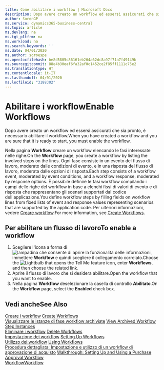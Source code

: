 ```yaml
---
title: Come abilitare i workflow | Microsoft Docs
description: Dopo avere creato un workflow ed essersi assicurati che sia pronto, è necessario abilitare il workflow.
author: SorenGP
ms.service: dynamics365-business-central
ms.topic: article
ms.devlang: na
ms.tgt_pltfrm: na
ms.workload: na
ms.search.keywords: ''
ms.date: 04/01/2020
ms.author: sgroespe
ms.openlocfilehash: be8d5805c86161eb264a62dc8a97f71a7f49149b
ms.sourcegitcommit: 88e4b30eaf6fa32af0c1452ce2f85ff1111c75e2
ms.translationtype: HT
ms.contentlocale: it-IT
ms.lasthandoff: 04/01/2020
ms.locfileid: "3188302"
---
```

# <a name="enable-workflows"></a><span data-ttu-id="50b0c-103">Abilitare i workflow</span><span class="sxs-lookup"><span data-stu-id="50b0c-103">Enable Workflows</span></span>
<span data-ttu-id="50b0c-104">Dopo avere creato un workflow ed essersi assicurati che sia pronto, è necessario abilitare il workflow.</span><span class="sxs-lookup"><span data-stu-id="50b0c-104">When you have created a workflow and you are sure that it is ready to start, you must enable the workflow.</span></span>  

 <span data-ttu-id="50b0c-105">Nella pagina **Workflow** creare un workflow elencando le fasi interessate nelle righe.</span><span class="sxs-lookup"><span data-stu-id="50b0c-105">On the **Workflow** page, you create a workflow by listing the involved steps on the lines.</span></span> <span data-ttu-id="50b0c-106">Ogni fase consiste in un evento del flusso di lavoro, moderato dalle condizioni di evento, e in una risposta del flusso di lavoro, moderata dalle opzioni di risposta.</span><span class="sxs-lookup"><span data-stu-id="50b0c-106">Each step consists of a workflow event, moderated by event conditions, and a workflow response, moderated by response options.</span></span> <span data-ttu-id="50b0c-107">È possibile definire le fasi workflow compilando i campi delle righe del workflow in base a elenchi fissi di valori di evento e di risposta che rappresentano gli scenari supportati dal codice dell'applicazione.</span><span class="sxs-lookup"><span data-stu-id="50b0c-107">You define workflow steps by filling fields on workflow lines from fixed lists of event and response values representing scenarios that are supported by the application code.</span></span> <span data-ttu-id="50b0c-108">Per ulteriori informazioni, vedere [Creare workflow](across-how-to-create-workflows.md).</span><span class="sxs-lookup"><span data-stu-id="50b0c-108">For more information, see [Create Workflows](across-how-to-create-workflows.md).</span></span>  

## <a name="to-enable-a-workflow"></a><span data-ttu-id="50b0c-109">Per abilitare un flusso di lavoro</span><span class="sxs-lookup"><span data-stu-id="50b0c-109">To enable a workflow</span></span>  
1.  <span data-ttu-id="50b0c-110">Scegliere l'icona a forma di ![lampadina che consente di aprire la funzionalità delle informazioni](media/ui-search/search_small.png "Informazioni sull'operazione che si desidera eseguire"), immettere **Workflow** e quindi scegliere il collegamento correlato.</span><span class="sxs-lookup"><span data-stu-id="50b0c-110">Choose the ![Lightbulb that opens the Tell Me feature](media/ui-search/search_small.png "Tell me what you want to do") icon, enter **Workflows**, and then choose the related link.</span></span>  
2.  <span data-ttu-id="50b0c-111">Aprire il flusso di lavoro che si desidera abilitare.</span><span class="sxs-lookup"><span data-stu-id="50b0c-111">Open the workflow that you want to enable.</span></span>  
3.  <span data-ttu-id="50b0c-112">Nella pagina **Workflow** deselezionare la casella di controllo **Abilitato**.</span><span class="sxs-lookup"><span data-stu-id="50b0c-112">On the **Workflow** page, select the **Enabled** check box.</span></span>  

## <a name="see-also"></a><span data-ttu-id="50b0c-113">Vedi anche</span><span class="sxs-lookup"><span data-stu-id="50b0c-113">See Also</span></span>  
 <span data-ttu-id="50b0c-114">[Creare i workflow](across-how-to-create-workflows.md) </span><span class="sxs-lookup"><span data-stu-id="50b0c-114">[Create Workflows](across-how-to-create-workflows.md) </span></span>  
 <span data-ttu-id="50b0c-115">[Visualizzare le istanze di fase workflow archiviate](across-how-to-view-archived-workflow-step-instances.md) </span><span class="sxs-lookup"><span data-stu-id="50b0c-115">[View Archived Workflow Step Instances](across-how-to-view-archived-workflow-step-instances.md) </span></span>  
 <span data-ttu-id="50b0c-116">[Eliminare i workflow](across-how-to-delete-workflows.md) </span><span class="sxs-lookup"><span data-stu-id="50b0c-116">[Delete Workflows](across-how-to-delete-workflows.md) </span></span>  
 <span data-ttu-id="50b0c-117">[Impostazione dei workflow](across-set-up-workflows.md) </span><span class="sxs-lookup"><span data-stu-id="50b0c-117">[Setting Up Workflows](across-set-up-workflows.md) </span></span>  
 <span data-ttu-id="50b0c-118">[Utilizzo dei workflow](across-use-workflows.md) </span><span class="sxs-lookup"><span data-stu-id="50b0c-118">[Using Workflows](across-use-workflows.md) </span></span>  
 <span data-ttu-id="50b0c-119">[Procedura dettagliata: Impostazione e utilizzo di un workflow di approvazione di acquisto](walkthrough-setting-up-and-using-a-purchase-approval-workflow.md) </span><span class="sxs-lookup"><span data-stu-id="50b0c-119">[Walkthrough: Setting Up and Using a Purchase Approval Workflow](walkthrough-setting-up-and-using-a-purchase-approval-workflow.md) </span></span>  
 [<span data-ttu-id="50b0c-120">Workflow</span><span class="sxs-lookup"><span data-stu-id="50b0c-120">Workflow</span></span>](across-workflow.md)   
